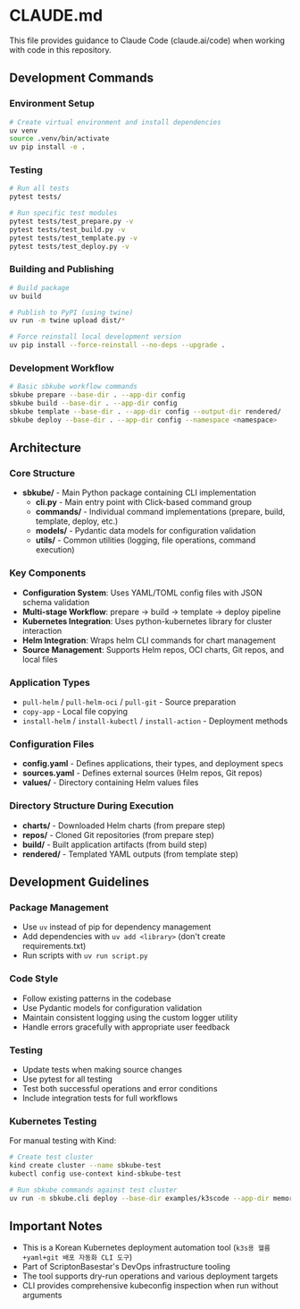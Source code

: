 # CLAUDE.md

This file provides guidance to Claude Code (claude.ai/code) when working with code in this repository.

## Development Commands

### Environment Setup

```bash
# Create virtual environment and install dependencies
uv venv
source .venv/bin/activate
uv pip install -e .
```

### Testing

```bash
# Run all tests
pytest tests/

# Run specific test modules
pytest tests/test_prepare.py -v
pytest tests/test_build.py -v
pytest tests/test_template.py -v
pytest tests/test_deploy.py -v
```

### Building and Publishing

```bash
# Build package
uv build

# Publish to PyPI (using twine)
uv run -m twine upload dist/*

# Force reinstall local development version
uv pip install --force-reinstall --no-deps --upgrade .
```

### Development Workflow

```bash
# Basic sbkube workflow commands
sbkube prepare --base-dir . --app-dir config
sbkube build --base-dir . --app-dir config  
sbkube template --base-dir . --app-dir config --output-dir rendered/
sbkube deploy --base-dir . --app-dir config --namespace <namespace>
```

## Architecture

### Core Structure

- **sbkube/** - Main Python package containing CLI implementation
  - **cli.py** - Main entry point with Click-based command group
  - **commands/** - Individual command implementations (prepare, build, template, deploy, etc.)
  - **models/** - Pydantic data models for configuration validation
  - **utils/** - Common utilities (logging, file operations, command execution)

### Key Components

- **Configuration System**: Uses YAML/TOML config files with JSON schema validation
- **Multi-stage Workflow**: prepare → build → template → deploy pipeline
- **Kubernetes Integration**: Uses python-kubernetes library for cluster interaction
- **Helm Integration**: Wraps helm CLI commands for chart management
- **Source Management**: Supports Helm repos, OCI charts, Git repos, and local files

### Application Types

- `pull-helm` / `pull-helm-oci` / `pull-git` - Source preparation
- `copy-app` - Local file copying
- `install-helm` / `install-kubectl` / `install-action` - Deployment methods

### Configuration Files

- **config.yaml** - Defines applications, their types, and deployment specs
- **sources.yaml** - Defines external sources (Helm repos, Git repos)
- **values/** - Directory containing Helm values files

### Directory Structure During Execution

- **charts/** - Downloaded Helm charts (from prepare step)
- **repos/** - Cloned Git repositories (from prepare step)
- **build/** - Built application artifacts (from build step)
- **rendered/** - Templated YAML outputs (from template step)

## Development Guidelines

### Package Management

- Use `uv` instead of pip for dependency management
- Add dependencies with `uv add <library>` (don't create requirements.txt)
- Run scripts with `uv run script.py`

### Code Style

- Follow existing patterns in the codebase
- Use Pydantic models for configuration validation
- Maintain consistent logging using the custom logger utility
- Handle errors gracefully with appropriate user feedback

### Testing

- Update tests when making source changes
- Use pytest for all testing
- Test both successful operations and error conditions
- Include integration tests for full workflows

### Kubernetes Testing

For manual testing with Kind:

```bash
# Create test cluster
kind create cluster --name sbkube-test
kubectl config use-context kind-sbkube-test

# Run sbkube commands against test cluster
uv run -m sbkube.cli deploy --base-dir examples/k3scode --app-dir memory --namespace data-memory
```

## Important Notes

- This is a Korean Kubernetes deployment automation tool (`k3s용 헬름+yaml+git 배포 자동화 CLI 도구`)
- Part of ScriptonBasestar's DevOps infrastructure tooling
- The tool supports dry-run operations and various deployment targets
- CLI provides comprehensive kubeconfig inspection when run without arguments
